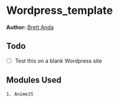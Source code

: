 # Wordpress_template
**Author:** [Brett Anda](https://brettanda.ca/about-me/)
## Todo
- [ ] Test this on a blank Wordpress site
## Modules Used
    1. AnimeJS